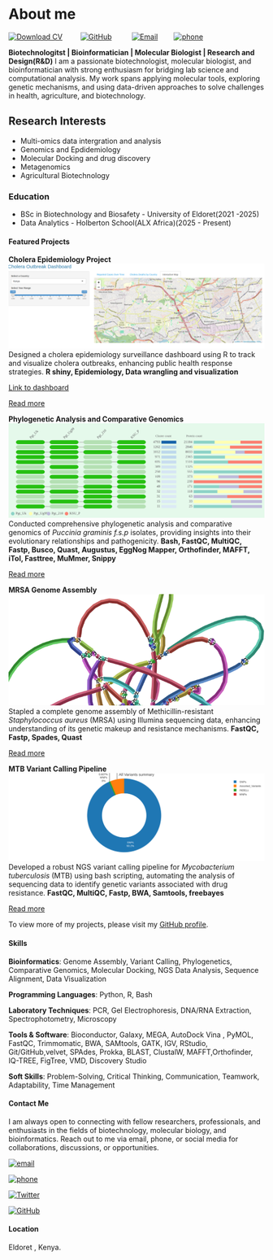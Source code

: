 # About me

[![Download CV](https://img.shields.io/badge/Download%20CV-purple?style=for-the-badge&logo=readthedocs)](./docs/Nyabwari_Bosire_cv.pdf)&nbsp;&nbsp;&nbsp;&nbsp;&nbsp;&nbsp;&nbsp;&nbsp;&nbsp;[![GitHub](https://img.icons8.com/ios-glyphs/30/000000/github.png)](https://github.com/Itsbosire)&nbsp;&nbsp;&nbsp;&nbsp;&nbsp;&nbsp;&nbsp;&nbsp;&nbsp; [![Email](https://img.icons8.com/ios-glyphs/30/000000/new-post.png)](mailto:bosirebrian499@gmail.com)&nbsp;&nbsp;&nbsp; &nbsp;&nbsp;&nbsp;&nbsp;[![phone](https://img.shields.io/badge/Phone-+254711308884-lightgrey?style=flat-square&logo=call)](tel:+254711308884)

**Biotechnologitst | Bioinformatician | Molecular Biologist | Research and Design(R&D)**
I am a passionate biotechnologist, molecular biologist, and bioinformatician with strong enthusiasm for bridging lab science and computational analysis. My work spans applying molecular tools, exploring genetic mechanisms, and using data-driven approaches to solve challenges in health, agriculture, and biotechnology.

## Research Interests

- Multi-omics data intergration and analysis
- Genomics and Epdidemiology
- Molecular Docking and drug discovery
- Metagenomics
- Agricultural Biotechnology

### Education

- BSc in Biotechnology and Biosafety - University of Eldoret(2021 -2025)
- Data Analytics - Holberton School(ALX Africa)(2025 - Present)

#### Featured Projects

**Cholera Epidemiology Project**
![Overview](./assets/Cholera_project_overview.png)
Designed a cholera epidemiology surveillance dashboard using R to track and visualize cholera outbreaks, enhancing public health response strategies.
**R shiny, Epidemiology, Data wrangling and visualization**

[Link to dashboard](https://pollanda.shinyapps.io/cholera_outbreak/)

[Read more](https://github.com/Itsbosire/HackBio_Epidemiology_project)

**Phylogenetic Analysis and Comparative Genomics**
![ClusterVenn](./assets/cluster-venn.png)
Conducted comprehensive phylogenetic analysis and comparative genomics of *Puccinia graminis f.s.p* isolates, providing insights into their evolutionary relationships and pathogenicity.
**Bash, FastQC, MultiQC, Fastp, Busco, Quast, Augustus, EggNog Mapper, Orthofinder, MAFFT, iTol, Fasttree, MuMmer, Snippy**

[Read more](https://github.com/Itsbosire/Phylo_Genomics)

**MRSA Genome Assembly**
![MRSA](./assets/graph1.png)
Stapled a complete genome assembly of Methicillin-resistant *Staphylococcus aureus* (MRSA) using Illumina sequencing data, enhancing understanding of its genetic makeup and resistance mechanisms.
**FastQC, Fastp, Spades, Quast**

[Read more](https://github.com/Itsbosire/MRSA_Genome_Assembly)

**MTB Variant Calling Pipeline**
![MTB](./assets/summarize_overall.png)
Developed a robust NGS variant calling pipeline for *Mycobacterium tuberculosis* (MTB) using bash scripting, automating the analysis of sequencing data to identify genetic variants associated with drug resistance.
**FastQC, MultiQC, Fastp, BWA, Samtools, freebayes**

[Read more](https://github.com/Itsbosire/MRSA_Genome_Assembly)

To view more of my projects, please visit my [GitHub profile](https://github.com/Itsbosire).

#### Skills

**Bioinformatics**: Genome Assembly, Variant Calling, Phylogenetics, Comparative Genomics, Molecular Docking, NGS Data Analysis, Sequence Alignment, Data Visualization

**Programming Languages**: Python, R, Bash

**Laboratory Techniques**: PCR, Gel Electrophoresis, DNA/RNA Extraction, Spectrophotometry, Microscopy

**Tools & Software**: Bioconductor, Galaxy, MEGA, AutoDock Vina , PyMOL, FastQC, Trimmomatic, BWA, SAMtools, GATK, IGV, RStudio, Git/GitHub,velvet, SPAdes, Prokka, BLAST, ClustalW, MAFFT,Orthofinder, IQ-TREE, FigTree, VMD, Discovery Studio

**Soft Skills**: Problem-Solving, Critical Thinking, Communication, Teamwork, Adaptability, Time Management

#### Contact Me

I am always open to connecting with fellow researchers, professionals, and enthusiasts in the fields of biotechnology, molecular biology, and bioinformatics.
Reach out to me via email, phone, or social media for collaborations, discussions, or opportunities.

[![email](https://img.shields.io/badge/bosirebrian499@gmail.com.com-blue?style=flat-square&logo=gmail)](mailto:bosirebrian499@gmail.com)

[![phone](https://img.shields.io/badge/Phone-+254711308884-lightgrey?style=flat-square&logo=call)](tel:+254711308884)

[![Twitter](https://img.shields.io/badge/Twitter-Follow-blue?style=flat-square&logo=twitter)](https://twitter.com/Syre254)

[![GitHub](https://img.shields.io/badge/GitHub-Follow-black?style=flat-square&logo=github)](https://github.com/Itsbosire)

#### Location

Eldoret , Kenya.
